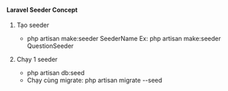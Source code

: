 #### Laravel Seeder Concept
1. Tạo seeder
    - php artisan make:seeder SeederName
    Ex: php artisan make:seeder QuestionSeeder

2. Chạy 1 seeder
    - php artisan db:seed
    - Chạy cùng migrate:
        php artisan migrate --seed

